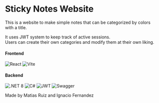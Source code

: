 # Sticky Notes Website

This is a website to make simple notes that can be categorized by colors with a title.  

It uses JWT system to keep track of active sessions.  
Users can create their own categories and modify them at their own liking.  

#### Frontend  
![React](https://img.shields.io/badge/React-20232A?style=for-the-badge&logo=react&logoColor=61DAFB)  ![Vite](https://vitejs.dev/logo.svg)  
   

#### Backend  
![.NET 8](https://img.shields.io/badge/.NET-512BD4?style=for-the-badge&logo=dotnet&logoColor=white)  ![C#](https://img.shields.io/badge/C%23-239120?style=for-the-badge&logo=c-sharp&logoColor=white)  ![JWT](https://img.shields.io/badge/JWT-000000?style=for-the-badge&logo=json-web-tokens&logoColor=white)  ![Swagger](https://img.shields.io/badge/Swagger-85EA2D?style=for-the-badge&logo=swagger&logoColor=black)  

Made by Matias Ruiz and Ignacio Fernandez
